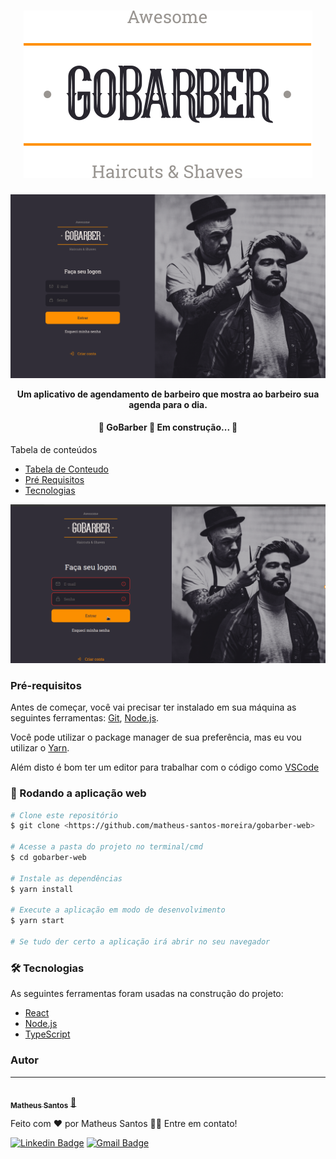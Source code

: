 <h1 align="center">
<img src="./.github/logo.svg"/>
</h1>

<img src="./.github/login.png"/>

<p align="center"><strong>Um aplicativo de agendamento de barbeiro que mostra ao barbeiro sua agenda para o dia.</strong></p>


<h4 align="center">
	🚧  GoBarber  🚀 Em construção...  🚧
</h4

Tabela de conteúdos
=================
<!--ts-->
   * [Tabela de Conteudo](#tabela-de-conteudo)
   * [Pré Requisitos](#pre-requisitos)
   * [Tecnologias](#tecnologias)
<!--te-->


<img src="./.github/gobarber.gif"/>

### Pré-requisitos

Antes de começar, você vai precisar ter instalado em sua máquina as seguintes ferramentas:
[Git](https://git-scm.com), [Node.js](https://nodejs.org/en/).

Você pode utilizar o package manager de sua preferência, mas eu vou utilizar o [Yarn](https://yarnpkg.com/getting-started/install).

Além disto é bom ter um editor para trabalhar com o código como [VSCode](https://code.visualstudio.com/)

### 🎲 Rodando a aplicação web

```bash
# Clone este repositório
$ git clone <https://github.com/matheus-santos-moreira/gobarber-web>

# Acesse a pasta do projeto no terminal/cmd
$ cd gobarber-web

# Instale as dependências
$ yarn install

# Execute a aplicação em modo de desenvolvimento
$ yarn start

# Se tudo der certo a aplicação irá abrir no seu navegador
```

### 🛠 Tecnologias

As seguintes ferramentas foram usadas na construção do projeto:

- [React](https://pt-br.reactjs.org/)
- [Node.js](https://nodejs.org/en/)
- [TypeScript](https://www.typescriptlang.org/)

### Autor
---

<a href="https://www.linkedin.com/in/matheus-santos-moreira">
 <img style="border-radius: 50%;" src="https://avatars0.githubusercontent.com/u/52337444?s=460&u=98daaab916965e0330ef6552c0e879eb75e51bb1&v=4" width="100px;" alt=""/>
 <br />
 <sub><b>Matheus Santos</b></sub></a> <a href="https://www.linkedin.com/in/matheus-santos-moreira" title="Rocketseat">🚀</a>


Feito com ❤️ por Matheus Santos 👋🏽 Entre em contato!

 [![Linkedin Badge](https://img.shields.io/badge/-Matheus-blue?style=flat-square&logo=Linkedin&logoColor=white&link=https://www.linkedin.com/in/matheus-santos-moreira)](https://www.linkedin.com/in/matheus-santos-moreira)
[![Gmail Badge](https://img.shields.io/badge/-contato@matheussantosdev.com-c14438?style=flat-square&logo=Gmail&logoColor=white&link=mailto:contato@matheussantosdev.com)](mailto:contato@matheussantosdev.com)
